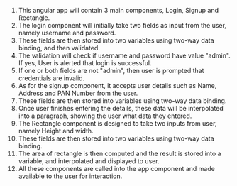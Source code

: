 1. This angular app will contain 3 main components, Login, Signup and Rectangle.
2. The login component will initially take two fields as input from the user, namely username and password.
3. These fields are then stored into two variables using two-way data binding, and then validated.
4. The validation will check if username and password have value "admin". If yes, User is alerted that login is successful.
5. If one or both fields are not "admin", then user is prompted that credentials are invalid.
6. As for the signup component, it accepts user details such as Name, Address and PAN Number from the user.
7. These fields are then stored into variables using two-way data binding.
8. Once user finishes entering the details, these data will be interpolated into a paragraph, showing the user what data they entered.
9. The Rectangle component is designed to take two inputs from user, namely Height and width.
10. These fields are then stored into two variables using two-way data binding.
11. The area of rectangle is then computed and the result is stored into a variable, and interpolated and displayed to user.
12. All these components are called into the app component and made available to the user for interaction.